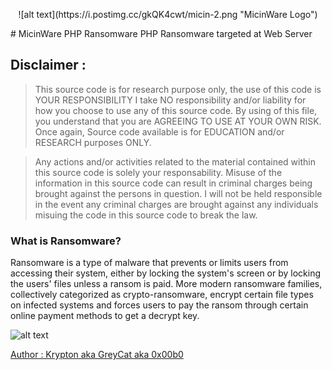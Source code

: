 <p align="center">
![alt text](https://i.postimg.cc/gkQK4cwt/micin-2.png "MicinWare Logo")
</p>
# MicinWare PHP Ransomware
PHP Ransomware targeted at Web Server


## Disclaimer : 

>  This source code is for research purpose only, the use of this code is YOUR RESPONSIBILITY
>  I take NO responsibility and/or liability for how you choose to use any of this source code. 
>  By using of this file, you understand that you are AGREEING TO USE AT YOUR OWN RISK. Once again, 
>  Source code available is for EDUCATION and/or RESEARCH purposes ONLY.

>  Any actions and/or activities related to the material contained within this source code is solely your responsability. Misuse of the information in this source code can result in criminal charges being brought against the persons in question. I will not be held responsible in the event any criminal charges are brought against any individuals misuing the code in this source code to break the law.


### What is Ransomware?

Ransomware is a type of malware that prevents or limits users from accessing their system, either by locking the system's screen or by locking the users' files unless a ransom is paid. More modern ransomware families, collectively categorized as crypto-ransomware, encrypt certain file types on infected systems and forces users to pay the ransom through certain online payment methods to get a decrypt key.

![alt text](https://steamuserimages-a.akamaihd.net/ugc/428196161228797543/6B13129C70F696A20340A1199D4A38DEB84CC317/ "Read Dis L3et -_-")

[Author : Krypton aka GreyCat aka 0x00b0](https://www.facebook.com/explore-our-brain)